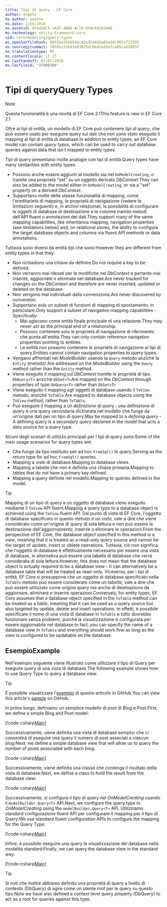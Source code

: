 ```yaml
---
title: Tipi di query - EF Core
author: anpete
ms.author: anpete
ms.date: 2/26/2018
ms.assetid: 9F4450C5-1A3F-4BB6-AC19-9FAC64292AAD
ms.technology: entity-framework-core
uid: core/modeling/query-types
ms.openlocfilehash: 89f5be356654dc02e353441a83e34c90fc727593
ms.sourcegitcommit: fd50ac53b93a03825dcbb42ed2e7ca95ca858d5f
ms.translationtype: MT
ms.contentlocale: it-IT
ms.lasthandoff: 07/07/2018
ms.locfileid: "37900304"
---
```

# <a name="query-types"></a><span data-ttu-id="098e5-102">Tipi di query</span><span class="sxs-lookup"><span data-stu-id="098e5-102">Query Types</span></span>
> [!NOTE]
> <span data-ttu-id="098e5-103">Questa funzionalità è una novità di EF Core 2.1</span><span class="sxs-lookup"><span data-stu-id="098e5-103">This feature is new in EF Core 2.1</span></span>

<span data-ttu-id="098e5-104">Oltre ai tipi di entità, un modello di EF Core può contenere _tipi di query_, che può essere usato per eseguire query sui dati che non sono stato eseguito il mapping ai tipi di entità di database.</span><span class="sxs-lookup"><span data-stu-id="098e5-104">In addition to entity types, an EF Core model can contain _query types_, which can be used to carry out database queries against data that isn't mapped to entity types.</span></span>

<span data-ttu-id="098e5-105">Tipi di query presentano molte analogie con tipi di entità:</span><span class="sxs-lookup"><span data-stu-id="098e5-105">Query types have many similarities with entity types:</span></span>

- <span data-ttu-id="098e5-106">Possono anche essere aggiunti al modello sia nel `OnModelCreating`, o tramite una proprietà "set" su un oggetto derivato _DbContext_.</span><span class="sxs-lookup"><span data-stu-id="098e5-106">They can also be added to the model either in `OnModelCreating`, or via a "set" property on a derived _DbContext_.</span></span>
- <span data-ttu-id="098e5-107">Supportano molte delle stesse funzionalità di mapping, come l'ereditarietà di mapping, le proprietà di navigazione (vedere le limitazioni seguenti) e, in archivi relazionali, la possibilità di configurare le oggetti di database di destinazione e le colonne tramite metodi dell'API fluent o annotazioni dei dati.</span><span class="sxs-lookup"><span data-stu-id="098e5-107">They support many of the same mapping capabilities, like inheritance mapping, navigation properties (see limitations below) and, on relational stores, the ability to configure the target database objects and columns via fluent API methods or data annotations.</span></span>

<span data-ttu-id="098e5-108">Tuttavia sono diversi da entità tipi che sono:</span><span class="sxs-lookup"><span data-stu-id="098e5-108">However they are different from entity types in that they:</span></span>

- <span data-ttu-id="098e5-109">Non richiedono una chiave da definire.</span><span class="sxs-lookup"><span data-stu-id="098e5-109">Do not require a key to be defined.</span></span>
- <span data-ttu-id="098e5-110">Non verranno mai rilevati per le modifiche nel _DbContext_ e pertanto mai inserite, aggiornate o eliminate nel database.</span><span class="sxs-lookup"><span data-stu-id="098e5-110">Are never tracked for changes on the _DbContext_ and therefore are never inserted, updated or deleted on the database.</span></span>
- <span data-ttu-id="098e5-111">Non vengono mai individuati dalla convenzione.</span><span class="sxs-lookup"><span data-stu-id="098e5-111">Are never discovered by convention.</span></span>
- <span data-ttu-id="098e5-112">Supportano solo un subset di funzioni di mapping di spostamento, in particolare:</span><span class="sxs-lookup"><span data-stu-id="098e5-112">Only support a subset of navigation mapping capabilities - Specifically:</span></span>
  - <span data-ttu-id="098e5-113">Mai agiscono come entità finale principale di una relazione.</span><span class="sxs-lookup"><span data-stu-id="098e5-113">They may never act as the principal end of a relationship.</span></span>
  - <span data-ttu-id="098e5-114">Possono contenere solo le proprietà di navigazione di riferimento che punta all'entità.</span><span class="sxs-lookup"><span data-stu-id="098e5-114">They can only contain reference navigation properties pointing to entities.</span></span>
  - <span data-ttu-id="098e5-115">Le entità non possono contenere le proprietà di navigazione ai tipi di query.</span><span class="sxs-lookup"><span data-stu-id="098e5-115">Entities cannot contain navigation properties to query types.</span></span>
- <span data-ttu-id="098e5-116">Vengano affrontati nel _ModelBuilder_ usando la `Query` metodo anziché la `Entity` (metodo).</span><span class="sxs-lookup"><span data-stu-id="098e5-116">Are addressed on the _ModelBuilder_ using the `Query` method rather than the `Entity` method.</span></span>
- <span data-ttu-id="098e5-117">Viene eseguito il mapping sul _DbContext_ tramite le proprietà di tipo `DbQuery<T>` anziché `DbSet<T>`</span><span class="sxs-lookup"><span data-stu-id="098e5-117">Are mapped on the _DbContext_ through properties of type `DbQuery<T>` rather than `DbSet<T>`</span></span>
- <span data-ttu-id="098e5-118">Viene eseguito il mapping agli oggetti di database usando il `ToView` metodo, anziché `ToTable`.</span><span class="sxs-lookup"><span data-stu-id="098e5-118">Are mapped to database objects using the `ToView` method, rather than `ToTable`.</span></span>
- <span data-ttu-id="098e5-119">Può eseguire il mapping a un _definizione di query_ : una definizione di query è una query secondaria dichiarata nel modello che funge da un'origine dati per un tipo di query.</span><span class="sxs-lookup"><span data-stu-id="098e5-119">May be mapped to a _defining query_ - A defining query is a secondary query declared in the model that acts a data source for a query type.</span></span>

<span data-ttu-id="098e5-120">Alcuni degli scenari di utilizzo principali per i tipi di query sono:</span><span class="sxs-lookup"><span data-stu-id="098e5-120">Some of the main usage scenarios for query types are:</span></span>

- <span data-ttu-id="098e5-121">Che funge da tipo restituito per ad hoc `FromSql()` le query.</span><span class="sxs-lookup"><span data-stu-id="098e5-121">Serving as the return type for ad hoc `FromSql()` queries.</span></span>
- <span data-ttu-id="098e5-122">Mapping a viste di database.</span><span class="sxs-lookup"><span data-stu-id="098e5-122">Mapping to database views.</span></span>
- <span data-ttu-id="098e5-123">Mapping a tabelle che non è definita una chiave primaria.</span><span class="sxs-lookup"><span data-stu-id="098e5-123">Mapping to tables that do not have a primary key defined.</span></span>
- <span data-ttu-id="098e5-124">Mapping a query definite nel modello.</span><span class="sxs-lookup"><span data-stu-id="098e5-124">Mapping to queries defined in the model.</span></span>

> [!TIP]
> <span data-ttu-id="098e5-125">Mapping di un tipo di query a un oggetto di database viene eseguito mediante il `ToView` API fluent.</span><span class="sxs-lookup"><span data-stu-id="098e5-125">Mapping a query type to a database object is achieved using the `ToView` fluent API.</span></span> <span data-ttu-id="098e5-126">Dal punto di vista di EF Core, l'oggetto di database specificato in questo metodo è un _vista_, vale a dire che viene considerato come un'origine di query di sola lettura e non può essere la destinazione dell'aggiornamento, inserire o eliminare le operazioni.</span><span class="sxs-lookup"><span data-stu-id="098e5-126">From the perspective of EF Core, the database object specified in this method is a _view_, meaning that it is treated as a read-only query source and cannot be the target of update, insert or delete operations.</span></span> <span data-ttu-id="098e5-127">Tuttavia, ciò non significa che l'oggetto di database è effettivamente necessario per essere una vista di database, in alternativa può essere una tabella di database che verrà considerata di sola lettura.</span><span class="sxs-lookup"><span data-stu-id="098e5-127">However, this does not mean that the database object is actually required to be a database view - It can alternatively be a database table that will be treated as read-only.</span></span> <span data-ttu-id="098e5-128">Viceversa, per i tipi di entità, EF Core si presuppone che un oggetto di database specificato nella `ToTable` metodo può essere considerato come un _tabella_, vale a dire che può essere utilizzato come origine query ma anche di destinazione da aggiornare, eliminare e inserire operazioni.</span><span class="sxs-lookup"><span data-stu-id="098e5-128">Conversely, for entity types, EF Core assumes that a database object specified in the `ToTable` method can be treated as a _table_, meaning that it can be used as a query source but also targeted by update, delete and insert operations.</span></span> <span data-ttu-id="098e5-129">In effetti, è possibile specificare il nome di una vista di database in `ToTable` e tutto dovrebbe funzionare senza problemi, purché la visualizzazione è configurata per essere aggiornabile nel database.</span><span class="sxs-lookup"><span data-stu-id="098e5-129">In fact, you can specify the name of a database view in `ToTable` and everything should work fine as long as the view is configured to be updatable on the database.</span></span>

## <a name="example"></a><span data-ttu-id="098e5-130">Esempio</span><span class="sxs-lookup"><span data-stu-id="098e5-130">Example</span></span>

<span data-ttu-id="098e5-131">Nell'esempio seguente viene illustrato come utilizzare il tipo di Query per eseguire query di una vista di database.</span><span class="sxs-lookup"><span data-stu-id="098e5-131">The following example shows how to use Query Type to query a database view.</span></span>

> [!TIP]
> <span data-ttu-id="098e5-132">È possibile visualizzare l'[esempio](https://github.com/aspnet/EntityFrameworkCore/tree/dev/samples/QueryTypes) di questo articolo in GitHub.</span><span class="sxs-lookup"><span data-stu-id="098e5-132">You can view this article's [sample](https://github.com/aspnet/EntityFrameworkCore/tree/dev/samples/QueryTypes) on GitHub.</span></span>

<span data-ttu-id="098e5-133">In primo luogo, definiamo un semplice modello di post di Blog e Post:</span><span class="sxs-lookup"><span data-stu-id="098e5-133">First, we define a simple Blog and Post model:</span></span>

[!code-csharp[Main](../../../efcore-repo/samples/QueryTypes/Program.cs#Entities)]

<span data-ttu-id="098e5-134">Successivamente, viene definita una vista di database semplici che ci consentirà di eseguire una query il numero di post associati a ciascun blog:</span><span class="sxs-lookup"><span data-stu-id="098e5-134">Next, we define a simple database view that will allow us to query the number of posts associated with each blog:</span></span>

[!code-csharp[Main](../../../efcore-repo/samples/QueryTypes/Program.cs#View)]

<span data-ttu-id="098e5-135">Successivamente, viene definita una classe che contenga il risultato della vista di database:</span><span class="sxs-lookup"><span data-stu-id="098e5-135">Next, we define a class to hold the result from the database view:</span></span>

[!code-csharp[Main](../../../efcore-repo/samples/QueryTypes/Program.cs#QueryType)]

<span data-ttu-id="098e5-136">Successivamente, si configura il tipo di query nel _OnModelCreating_ usando il `modelBuilder.Query<T>` API.</span><span class="sxs-lookup"><span data-stu-id="098e5-136">Next, we configure the query type in _OnModelCreating_ using the `modelBuilder.Query<T>` API.</span></span>
<span data-ttu-id="098e5-137">Utilizziamo standard configurazione fluent API per configurare il mapping per il tipo di Query:</span><span class="sxs-lookup"><span data-stu-id="098e5-137">We use standard fluent configuration APIs to configure the mapping for the Query Type:</span></span>

[!code-csharp[Main](../../../efcore-repo/samples/QueryTypes/Program.cs#Configuration)]

<span data-ttu-id="098e5-138">Infine, è possibile eseguire una query la visualizzazione del database nella modalità standard:</span><span class="sxs-lookup"><span data-stu-id="098e5-138">Finally, we can query the database view in the standard way:</span></span>

[!code-csharp[Main](../../../efcore-repo/samples/QueryTypes/Program.cs#Query)]

> [!TIP]
> <span data-ttu-id="098e5-139">Si noti che inoltre abbiamo definito una proprietà di query a livello di contesto (DbQuery) di agire come un utente root per le query su questo tipo.</span><span class="sxs-lookup"><span data-stu-id="098e5-139">Note we have also defined a context level query property (DbQuery) to act as a root for queries against this type.</span></span>
